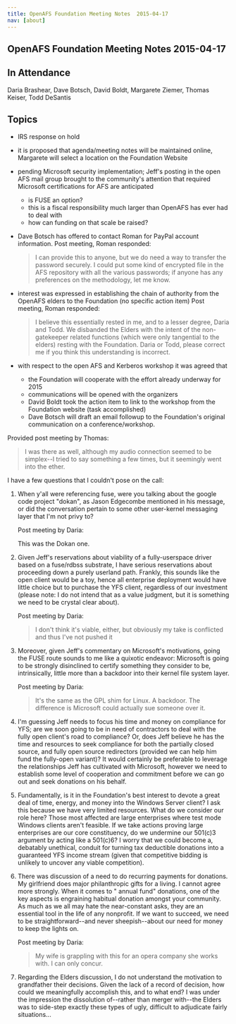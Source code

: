 ```yaml
---
title: OpenAFS Foundation Meeting Notes  2015-04-17
nav: [about]
---
```


## OpenAFS Foundation Meeting Notes  2015-04-17 ##

## In Attendance ##

 Daria Brashear,
 Dave Botsch,
 David Boldt,
 Margarete Ziemer,
 Thomas Keiser,
 Todd DeSantis

## Topics ##

* IRS response on hold

* it is proposed that agenda/meeting notes will be maintained online,
  Margarete will select a location on the Foundation Website

* pending Microsoft security implementation; Jeff's posting in the open AFS mail group
  brought to the community's attention that required Microsoft certifications for
  AFS are anticipated
  + is FUSE an option?
  + this is a fiscal responsibility much larger than OpenAFS has ever had to deal with
  + how can funding on that scale be raised?

* Dave Botsch has offered to contact Roman for PayPal account information.
  Post meeting, Roman responded:

  > I can provide this to anyone, but we do need a way to transfer the password
  > securely.  I could put some kind of encrypted file in the AFS repository
  > with all the various passwords; if anyone has any preferences on the
  > methodology, let me know.

* interest was expressed in establishing the chain of authority from the OpenAFS
  elders to the Foundation (no specific action item)
  Post meeting, Roman responded:

  > I believe this essentially rested in me, and to a lesser degree, Daria and Todd.  We disbanded the Elders with the intent of the non-gatekeeper related functions (which were only tangential to the elders) resting with the Foundation.  Daria or Todd, please correct me if you think this understanding is incorrect.

* with respect to the open AFS and Kerberos workshop it was agreed that
  + the Foundation will cooperate with the effort already underway for 2015
  + communications will be opened with the organizers
  + David Boldt took the action item to link to the workshop from the Foundation website (task accomplished)
  + Dave Botsch will draft an email followup to the Foundation's original communication on a conference/workshop.

Provided post meeting by Thomas:

> I was there as well, although my audio connection seemed to be simplex--I tried to say something a few times, but it seemingly went into the ether.

I have a few questions that I couldn't pose on the call:

1) When y'all were referencing fuse, were you talking about the google code
   project "dokan", as Jason Edgecombe mentioned in his message, or did the
   conversation pertain to some other user-kernel messaging layer that I'm not
   privy to?

     Post meeting by Daria:

     This was the Dokan one.  

2) Given Jeff's reservations about viability of a fully-userspace driver based
   on a fuse/rdbss substrate, I have serious reservations about proceeding
   down a purely userland path.  Frankly, this sounds like the open client
   would be a toy, hence all enterprise deployment would have little choice
   but to purchase the YFS client, regardless of our investment (please note:
   I do not intend that as a value judgment, but it is something we need to be
   crystal clear about).

   Post meeting by Daria:

   > I don't think it's viable, either, but obviously my take is conflicted and thus I've not pushed it

3) Moreover, given Jeff's commentary on Microsoft's motivations, going the
   FUSE route sounds to me like a quixotic endeavor: Microsoft is going to be
   strongly disinclined to certify something they consider to be,
   intrinsically, little more than a backdoor into their kernel file system
   layer.

   Post meeting by Daria:

   > It's the same as the GPL shim for Linux. A backdoor. The difference is Microsoft could actually sue someone over it.

4) I'm guessing Jeff needs to focus his time and money on compliance for YFS;
   are we soon going to be in need of contractors to deal with the fully open
   client's road to compliance?  Or, does Jeff believe he has the time and
   resources to seek compliance for both the partially closed source, and
   fully open source redirectors (provided we can help him fund the fully-open
   variant)?  It would certainly be preferable to leverage the relationships
   Jeff has cultivated with Microsoft, however we need to establish some level
   of cooperation and commitment before we can go out and seek donations on
   his behalf.

5) Fundamentally, is it in the Foundation's best interest to devote a great
   deal of time, energy, and money into the Windows Server client?  I ask this
   because we have very limited resources.  What do we consider our role here?
   Those most affected are large enterprises where test mode Windows clients
   aren't feasible.  If we take actions proving large enterprises are our core
   constituency, do we undermine our 501(c)3 argument by acting like a
   501(c)6?  I worry that we could become a, debatably unethical, conduit for
   turning tax deductible donations into a guaranteed YFS income stream (given
   that competitive bidding is unlikely to uncover any viable competition).

6) There was discussion of a need to do recurring payments for donations.  My
   girlfriend does major philanthropic gifts for a living.  I cannot agree
   more strongly.  When it comes to " annual fund" donations, one of the key
   aspects is engraining habitual donation amongst your community.  As much as
   we all may hate the near-constant asks, they are an essential tool in the
   life of any nonprofit.  If we want to succeed, we need to be
   straightforward--and never sheepish--about our need for money to keep the
   lights on.

   Post meeting by Daria:

   > My wife is grappling with this for an opera company she works with. I can only concur.

7) Regarding the Elders discussion, I do not understand the motivation to
   grandfather their decisions.  Given the lack of a record of decision, how
   could we meaningfully accomplish this, and to what end?  I was under the
   impression the dissolution of--rather than merger with--the Elders was to
   side-step exactly these types of ugly, difficult to adjudicate fairly
   situations...

